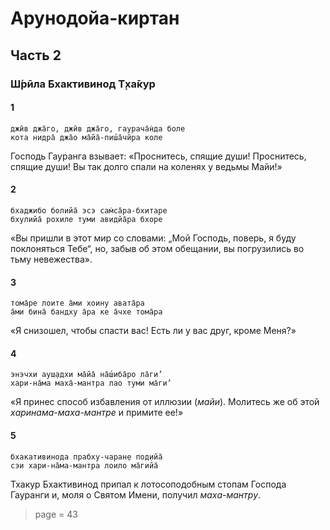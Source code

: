 # Арунодойа-киртан

##  Часть 2

### Ш́рӣла Бхактивинод Т̣ха̄кур

#### 1

    джӣв джа̄го, джӣв джа̄го, гаурача̄н̇да боле
    кота нидра̄ джа̄о ма̄йа̄-пиш́а̄чӣра коле

Господь Гауранга взывает: «Проснитесь, спящие души! Проснитесь, спящие души! Вы так долго спали на коленях у ведьмы Майи!»

#### 2

    бхаджибо болийа̄ эсэ сам̇са̄ра-бхитаре
    бхулийа̄ рохиле туми авидйа̄ра бхоре

«Вы пришли в этот мир со словами: „Мой Господь, поверь, я буду поклоняться Тебе“, но, забыв об этом обещании, вы погрузились во тьму невежества».

#### 3

    тома̄ре лоите а̄ми хоину авата̄ра
    а̄ми бина̄ бандху а̄ра ке а̄чхе тома̄ра

«Я снизошел, чтобы спасти вас! Есть ли у вас друг, кроме Меня?»

#### 4

    энэчхи ауш̣адхи ма̄йа̄ на̄ш́иба̄ро ла̄ги’
    хари-на̄ма маха̄-мантра лао туми ма̄ги’

«Я принес способ избавления от иллюзии (*майи*). Молитесь же об этой *харинама-маха-мантре* и примите ее!»

#### 5

    бхакативинода прабху-чаран̣е под̣ийа̄
    сэи хари-на̄ма-мантра лоило ма̄гийа̄

Тхакур Бхактивинод припал к лотосоподобным стопам Господа Гауранги и, моля о Святом Имени, получил *маха-мантру*.


> page = 43